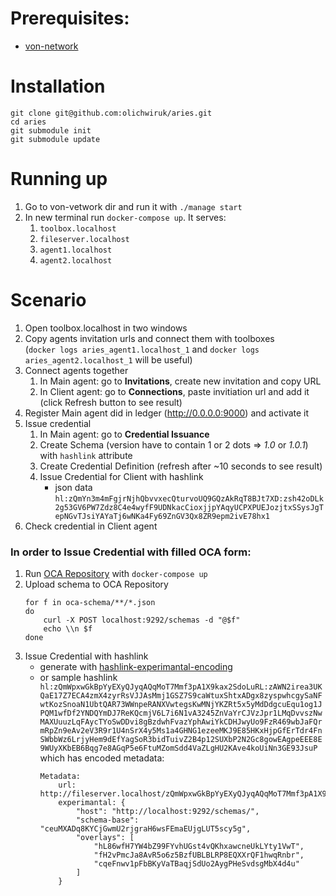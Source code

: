 # Prerequisites:
- [von-network](https://github.com/bcgov/von-network)

# Installation
```
git clone git@github.com:olichwiruk/aries.git
cd aries
git submodule init
git submodule update
```

# Running up
1. Go to von-vetwork dir and run it with `./manage start`
1. In new terminal run `docker-compose up`. It serves:
    1. `toolbox.localhost`
    1. `fileserver.localhost`
    1. `agent1.localhost`
    1. `agent2.localhost`

# Scenario
1. Open toolbox.localhost in two windows
1. Copy agents invitation urls and connect them with toolboxes  
(`docker logs aries_agent1.localhost_1` and `docker logs aries_agent2.localhost_1` will be useful)
1. Connect agents together
    1. In Main agent: go to __Invitations__, create new invitation and copy URL
    1. In Client agent: go to __Connections__, paste invitiation url and add it (click Refresh button to see result)
1. Register Main agent did in ledger (http://0.0.0.0:9000) and activate it
1. Issue credential
    1. In Main agent: go to __Credential Issuance__
    1. Create Schema (version have to contain 1 or 2 dots => _1.0_ or _1.0.1_) with `hashlink` attribute
    1. Create Credential Definition (refresh after ~10 seconds to see result)
    1. Issue Credential for Client with hashlink
       * json data
         `hl:zQmYn3m4mFgjrNjhQbvvxecQturvoUQ9GQzAkRqT8BJt7XD:zsh42oDLk2g53GV6PW7Zdz8C4e4wyfF9UDNkacCioxjjpYAqyUCPXPUEJozjtxSSysJgTepNGvTJsiYAYaTj6wNKa4Fy69ZnGV3Qx8ZR9epm2ivE78hx1`
1. Check credential in Client agent

### In order to Issue Credential with filled OCA form:
1. Run [OCA Repository](https://github.com/olichwiruk/odca-search-engine) with `docker-compose up`
1. Upload schema to OCA Repository
   ```
   for f in oca-schema/**/*.json
   do
       curl -X POST localhost:9292/schemas -d "@$f"
       echo \\n $f
   done
   ```
1. Issue Credential with hashlink
   * generate with [hashlink-experimantal-encoding](https://github.com/olichwiruk/hashlink-experimental-encoding)
   * or sample hashlink
   `hl:zQmWpxwGkBpYyEXyQJyqAQqMoT7Mmf3pA1X9kax2SdoLuRL:zAWN2irea3UKQaE17Z7ECA4zmX4zyrRsVJJAsMmj1GSZ7S9caWtuxShtxADgx8zyspwhcgySaNFwtKozSnoaN1UbtQAR73WWnpeRANXVwtegsKwMNjYKZRt5x5yMdDdgcuEqu1og1JPQM1wfDf2YNDQYmDJ7ReKQcmjV6L7i6N1vA3245ZnVaYrCJVzJpr1LMqDvvszNwMAXUuuzLqFAycTYoSwDDvi8gBzdwhFvazYphAwiYkCDHJwyUo9FzR469wbJaFQrmRpZn9eAv2eV3R9r1U4nSrX4y5Ms1a4GHNG1ezeeMKJ9E85HKxHjpGfErTdr4FnSWbbWz6LrjyHem9dEfYagSoR3bidTuivZ2B4p12SUXbP2N2Gc8gowEAgpeEEE8E9WUyXKbEB6Bqg7e8AGqP5e6FtuMZomSdd4VaZLgHU2KAve4koUiNn3GE93JsuP`  
which has encoded metadata:
     ```
     Metadata:
         url: http://fileserver.localhost/zQmWpxwGkBpYyEXyQJyqAQqMoT7Mmf3pA1X9kax2SdoLuRL.json
         experimantal: {
             "host": "http://localhost:9292/schemas/",
             "schema-base": "ceuMXADq8KYCjGwmU2rjgraH6wsFEmaEUjgLUT5scy5g",
             "overlays": [
                 "hL86wfH7YW4bZ99FYvhUGst4vQKhxawcneUkLYty1VwT",
                 "fH2vPmcJa8AvR5o6z5BzfUBLBLRP8EQXXrQF1hwqRnbr",
                 "cqeFnwv1pFbBKyVaTBaqjSdUo2AygPHeSvdsgMbX4d4u"
             ]
         }
     ```

